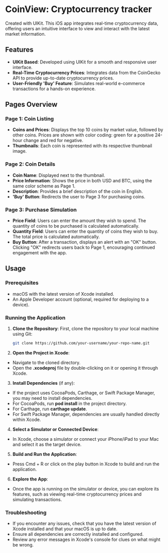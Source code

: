 # CoinView: Cryptocurrency tracker

Created with UIKit. This iOS app integrates real-time cryptocurrency data, offering users an intuitive interface to view and interact with the latest market information.

## Features

- **UIKit Based**: Developed using UIKit for a smooth and responsive user interface.
- **Real-Time Cryptocurrency Prices**: Integrates data from the CoinGecko API to provide up-to-date cryptocurrency prices.
- **User-Friendly 'Buy' Feature**: Simulates real-world e-commerce transactions for a hands-on experience.

## Pages Overview

### Page 1: Coin Listing

- **Coins and Prices**: Displays the top 10 coins by market value, followed by other coins. Prices are shown with color coding: green for a positive 24-hour change and red for negative.
- **Thumbnails**: Each coin is represented with its respective thumbnail image.

### Page 2: Coin Details

- **Coin Name**: Displayed next to the thumbnail.
- **Price Information**: Shows the price in both USD and BTC, using the same color scheme as Page 1.
- **Description**: Provides a brief description of the coin in English.
- **'Buy' Button**: Redirects the user to Page 3 for purchasing coins.

### Page 3: Purchase Simulation

- **Price Field**: Users can enter the amount they wish to spend. The quantity of coins to be purchased is calculated automatically.
- **Quantity Field**: Users can enter the quantity of coins they wish to buy. The total price is calculated automatically.
- **Buy Button**: After a transaction, displays an alert with an "OK" button. Clicking "OK" redirects users back to Page 1, encouraging continued engagement with the app.
## Usage

### Prerequisites

- macOS with the latest version of Xcode installed.
- An Apple Developer account (optional, required for deploying to a device).

### Running the Application

1. **Clone the Repository**: First, clone the repository to your local machine using Git:

   ```bash
   git clone https://github.com/your-username/your-repo-name.git
2. **Open the Project in Xcode**:
- Navigate to the cloned directory.
- Open the **.xcodeproj** file by double-clicking on it or opening it through Xcode.
3. **Install Dependencies** (if any):
- If the project uses CocoaPods, Carthage, or Swift Package Manager, you may need to install dependencies.
- For CocoaPods, run **pod install** in the project directory.
- For Carthage, run **carthage update**.
- For Swift Package Manager, dependencies are usually handled directly within Xcode.
4. **Select a Simulator or Connected Device**:
- In Xcode, choose a simulator or connect your iPhone/iPad to your Mac and select it as the target device.
5. **Build and Run the Application**:
- Press Cmd + R or click on the play button in Xcode to build and run the application.
6. **Explore the App**:
- Once the app is running on the simulator or device, you can explore its features, such as viewing real-time cryptocurrency prices and simulating transactions.
### Troubleshooting
- If you encounter any issues, check that you have the latest version of Xcode installed and that your macOS is up to date.
- Ensure all dependencies are correctly installed and configured.
- Review any error messages in Xcode's console for clues on what might be wrong.
